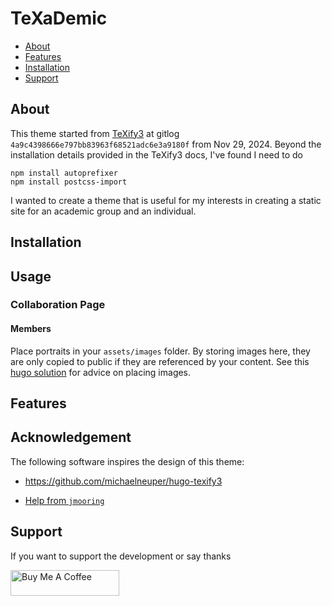 # TeXaDemic

- [About](#about)
- [Features](#features)
- [Installation](#installation)
- [Support](#support)

## About

This theme started from [TeXify3](https://github.com/michaelneuper/hugo-texify3) at gitlog `4a9c4398666e797bb83963f68521adc6e3a9180f` from Nov 29, 2024.  Beyond the installation details provided in the TeXify3 docs, I've found I need to do
```
npm install autoprefixer
npm install postcss-import
```

I wanted to create a theme that is useful for my interests in creating a static site for an academic group and an individual.


## Installation

## Usage

### Collaboration Page

#### Members
Place portraits in your `assets/images` folder.  By storing images here, they are only copied to public if they are referenced by your content.  See this [hugo solution](https://discourse.gohugo.io/t/re-markdown-style-images-with-full-path-when-baseurl-includes-subdirectory/55930) for advice on placing images.

## Features

## Acknowledgement

The following software inspires the design of this theme:

- <https://github.com/michaelneuper/hugo-texify3>

- [Help from `jmooring`](https://discourse.gohugo.io/t/re-markdown-style-images-with-full-path-when-baseurl-includes-subdirectory/55930)

## Support

If you want to support the development or say thanks

<a href="https://buymeacoffee.com/loudwalker" target="_blank">
<img src="https://cdn.buymeacoffee.com/buttons/default-orange.png"
    alt="Buy Me A Coffee"
    height="41"
    width="174">
</a>
